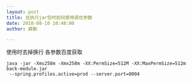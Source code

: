 ```yaml
---
layout: post
title: 在执行jar包时如何使用调优参数
date: 2018-08-10 10:48:00
author: 薛勤

---
```

使用时去掉换行
各参数百度获取

```
java -jar -Xms258m -Xmx258m -XX:PermSize=512M -XX:MaxPermSize=512m back-module.jar
 --spring.profiles.active=prod --server.port=8004

```



